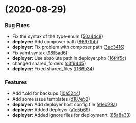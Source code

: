 #  (2020-08-29)


### Bug Fixes

* Fix the syntax of the type-enum ([50a44c8](https://github.com/Starraider/devTypo3ddev/commit/50a44c89d13a7ba8b1fe0e209ef812d9c8fbd5be))
* **deployer:** Add composer path ([8697fbb](https://github.com/Starraider/devTypo3ddev/commit/8697fbbb274bf1a4de0ea570dfd01b429f1609b0))
* **deployer:** Fix problem with composer path ([3ac3416](https://github.com/Starraider/devTypo3ddev/commit/3ac3416a7aa3af4de6d581b7f1c49e1db155e866))
* Fix yaml syntax ([98f5ad6](https://github.com/Starraider/devTypo3ddev/commit/98f5ad6a69ca5d2d4a863b66bf3008bed661059a))
* **deployer:** Use absolute path in deployer.php ([16f4f5c](https://github.com/Starraider/devTypo3ddev/commit/16f4f5c86f0ecb9eb49e1393916fd5ee693c7297))
* changed shared_folders ([c3f9445](https://github.com/Starraider/devTypo3ddev/commit/c3f9445452f50f4c50a039cae82b97eb8d5d8484))
* **deployer:** Fixed shared_files ([f166b34](https://github.com/Starraider/devTypo3ddev/commit/f166b34b61f3a7d82635044459fbc66a80b742fe))


### Features

* Add *.old for backups ([10a5244](https://github.com/Starraider/devTypo3ddev/commit/10a5244cf7771a474250077eae29e9748b461f39))
* Add some issue templates ([d187e52](https://github.com/Starraider/devTypo3ddev/commit/d187e52998ea1be134c29ab28139d45f46cc2742))
* **deployer:** Add deployer host config file ([e1ec29a](https://github.com/Starraider/devTypo3ddev/commit/e1ec29ab345177c7e781243072b395d198fbec45))
* **deployer:** Added deployer ([a1e5b69](https://github.com/Starraider/devTypo3ddev/commit/a1e5b69f9d6895430e30dbdf9b8394ac83191730))
* **deployer:** Added ignore files for deploymenrt ([85a8a33](https://github.com/Starraider/devTypo3ddev/commit/85a8a331180c093c07d1d39000ab6a1f074ed093))


